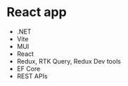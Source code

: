# React app

- .NET
- Vite
- MUI
- React
- Redux, RTK Query, Redux Dev tools
- EF Core
- REST APIs


